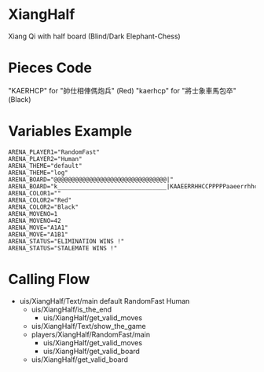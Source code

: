 XiangHalf
=========
Xiang Qi with half board (Blind/Dark Elephant-Chess)

Pieces Code
===========
"KAERHCP" for "帥仕相俥傌炮兵" (Red)
"kaerhcp" for "將士象車馬包卒" (Black)

Variables Example
=================
	ARENA_PLAYER1="RandomFast"
	ARENA_PLAYER2="Human"
	ARENA_THEME="default"
	ARENA_THEME="log"
	ARENA_BOARD="@@@@@@@@@@@@@@@@@@@@@@@@@@@@@@@@|"
	ARENA_BOARD="k_______________________________|KAAEERRHHCCPPPPPaaeerrhhccppppp"
	ARENA_COLOR1=""
	ARENA_COLOR2="Red"
	ARENA_COLOR2="Black"
	ARENA_MOVENO=1
	ARENA_MOVENO=42
	ARENA_MOVE="A1A1"
	ARENA_MOVE="A1B1"
	ARENA_STATUS="ELIMINATION WINS !"
	ARENA_STATUS="STALEMATE WINS !"

Calling Flow
============
* uis/XiangHalf/Text/main default RandomFast Human
	* uis/XiangHalf/is_the_end
		* uis/XiangHalf/get_valid_moves
	* uis/XiangHalf/Text/show_the_game
	* players/XiangHalf/RandomFast/main
		* uis/XiangHalf/get_valid_moves
		* uis/XiangHalf/get_valid_board
	* uis/XiangHalf/get_valid_board
